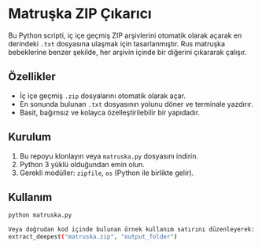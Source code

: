 # Matruşka ZIP Çıkarıcı

Bu Python scripti, iç içe geçmiş ZIP arşivlerini otomatik olarak açarak en derindeki `.txt` dosyasına ulaşmak için tasarlanmıştır. Rus matruşka bebeklerine benzer şekilde, her arşivin içinde bir diğerini çıkararak çalışır.

## Özellikler

- İç içe geçmiş `.zip` dosyalarını otomatik olarak açar.
- En sonunda bulunan `.txt` dosyasının yolunu döner ve terminale yazdırır.
- Basit, bağımsız ve kolayca özelleştirilebilir bir yapıdadır.

## Kurulum

1. Bu repoyu klonlayın veya `matruska.py` dosyasını indirin.
2. Python 3 yüklü olduğundan emin olun.
3. Gerekli modüller: `zipfile`, `os` (Python ile birlikte gelir).

## Kullanım

```bash
python matruska.py

Veya doğrudan kod içinde bulunan örnek kullanım satırını düzenleyerek:
extract_deepest("matruska.zip", "output_folder")
